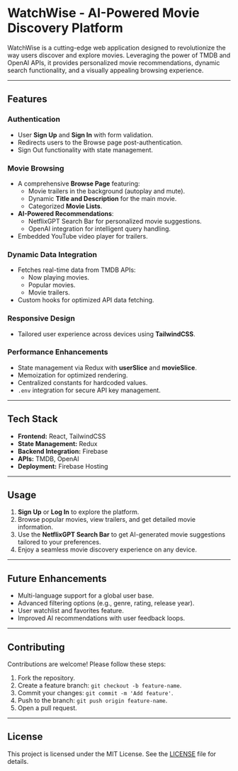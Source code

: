 # **WatchWise - AI-Powered Movie Discovery Platform**

WatchWise is a cutting-edge web application designed to revolutionize the way users discover and explore movies. Leveraging the power of TMDB and OpenAI APIs, it provides personalized movie recommendations, dynamic search functionality, and a visually appealing browsing experience.

---

## **Features**

### **Authentication**
- User **Sign Up** and **Sign In** with form validation.
- Redirects users to the Browse page post-authentication.
- Sign Out functionality with state management.

### **Movie Browsing**
- A comprehensive **Browse Page** featuring:
  - Movie trailers in the background (autoplay and mute).
  - Dynamic **Title and Description** for the main movie.
  - Categorized **Movie Lists**.
- **AI-Powered Recommendations**:
  - NetflixGPT Search Bar for personalized movie suggestions.
  - OpenAI integration for intelligent query handling.
- Embedded YouTube video player for trailers.

### **Dynamic Data Integration**
- Fetches real-time data from TMDB APIs:
  - Now playing movies.
  - Popular movies.
  - Movie trailers.
- Custom hooks for optimized API data fetching.

### **Responsive Design**
- Tailored user experience across devices using **TailwindCSS**.

### **Performance Enhancements**
- State management via Redux with **userSlice** and **movieSlice**.
- Memoization for optimized rendering.
- Centralized constants for hardcoded values.
- `.env` integration for secure API key management.

---

## **Tech Stack**
- **Frontend:** React, TailwindCSS
- **State Management:** Redux
- **Backend Integration:** Firebase
- **APIs:** TMDB, OpenAI
- **Deployment:** Firebase Hosting

---

## **Usage**
1. **Sign Up** or **Log In** to explore the platform.
2. Browse popular movies, view trailers, and get detailed movie information.
3. Use the **NetflixGPT Search Bar** to get AI-generated movie suggestions tailored to your preferences.
4. Enjoy a seamless movie discovery experience on any device.

---

## **Future Enhancements**
- Multi-language support for a global user base.
- Advanced filtering options (e.g., genre, rating, release year).
- User watchlist and favorites feature.
- Improved AI recommendations with user feedback loops.

---

## **Contributing**
Contributions are welcome! Please follow these steps:
1. Fork the repository.
2. Create a feature branch: `git checkout -b feature-name`.
3. Commit your changes: `git commit -m 'Add feature'`.
4. Push to the branch: `git push origin feature-name`.
5. Open a pull request.

---

## **License**
This project is licensed under the MIT License. See the [LICENSE](LICENSE) file for details.